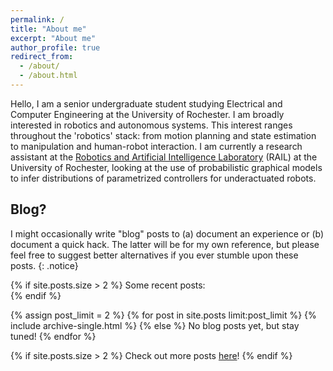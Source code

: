 ```yaml
---
permalink: /
title: "About me"
excerpt: "About me"
author_profile: true
redirect_from:
  - /about/
  - /about.html
---
```


Hello, I am a senior undergraduate student studying Electrical and Computer Engineering
at the University of Rochester. I am broadly interested in robotics and
autonomous systems. This interest ranges throughout the 'robotics' stack: from
motion planning and state estimation to manipulation and human-robot interaction.
I am currently a research assistant at the
[Robotics and Artificial Intelligence Laboratory](http://www2.ece.rochester.edu/projects/rail/)
(RAIL) at the University of Rochester, looking at the use of
probabilistic graphical models to infer distributions of parametrized
controllers for underactuated robots.

[//]: # (Put a most-recent blog posts archive here, if you ever write one LOL)

## Blog?

I might occasionally write "blog" posts to (a) document an experience or
(b) document a quick hack. The latter will be for my own reference, but please
feel free to suggest better alternatives if you ever stumble upon these posts.
{: .notice}  

{% if site.posts.size > 2 %}
  Some recent posts:  
{% endif %}

{% assign post_limit = 2 %}
{% for post in site.posts limit:post_limit %}
  {% include archive-single.html %}
{% else %}
No blog posts yet, but stay tuned!
{% endfor %}  

{% if site.posts.size > 2 %}
  Check out more posts [here](year-archive)!
{% endif %}
